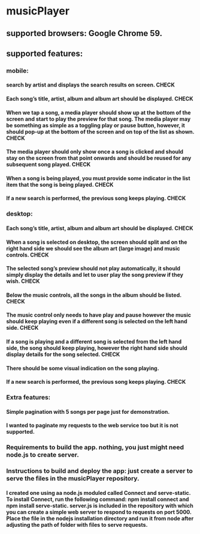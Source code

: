 # musicPlayer
## supported browsers: Google Chrome 59.
## supported features:
### mobile:
#### search by artist and displays the search results on screen. CHECK
#### Each song’s title, artist, album and album art should be displayed. CHECK
#### When we tap a song, a media player should show up at the bottom of the screen and start to play the preview for that song. The media player may be something as simple as a toggling play or pause button, however, it should pop-up at the bottom of the screen and on top of the list as shown. CHECK
#### The media player should only show once a song is clicked and should stay on the screen from that point onwards and should be reused for any subsequent song played. CHECK
#### When a song is being played, you must provide some indicator in the list item that the song is being played. CHECK
#### If a new search is performed, the previous song keeps playing. CHECK
### desktop:
#### Each song’s title, artist, album and album art should be displayed. CHECK
#### When a song is selected on desktop, the screen should split and on the right hand side we should see the album art (large image) and music controls. CHECK
#### The selected song’s preview should not play automatically, it should simply display the details and let to user play the song preview if they wish. CHECK
#### Below the music controls, all the songs in the album should be listed. CHECK
#### The music control only needs to have play and pause however the music should keep playing even if a different song is selected on the left hand side. CHECK
#### If a song is playing and a different song is selected from the left hand side, the song should keep playing, however the right hand side should display details for the song selected. CHECK
#### There should be some visual indication on the song playing.
#### If a new search is performed, the previous song keeps playing. CHECK
### Extra features: 
#### Simple pagination with 5 songs per page just for demonstration. 
#### I wanted to paginate my requests to the web service too but it is not supported.
###  Requirements to build the app. nothing, you just might need node.js to create server.
###  Instructions to build and deploy the app: just create a server to serve the files in the musicPlayer repository. 
#### I created one using aa node.js moduled called Connect and serve-static. To install Connect, run the following command: npm install connect and npm install serve-static. server.js is included in the repository with which you can create a simple web server to respond to requests on port 5000. Place the file in the nodejs installation directory and run it from node after adjusting the path of folder with files to serve requests.
